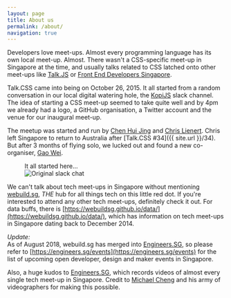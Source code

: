 ```yaml
---
layout: page
title: About us
permalink: /about/
navigation: true
---
```

Developers love meet-ups. Almost every programming language has its own local meet-up. Almost. There wasn't a CSS-specific meet-up in Singapore at the time, and usually talks related to CSS latched onto other meet-ups like [Talk.JS](http://www.meetup.com/Singapore-JS/) or [Front End Developers Singapore](http://feds.strikingly.com/).

Talk.CSS came into being on October 26, 2015. It all started from a random conversation in our local digital watering hole, the [KopiJS](http://kopijs.org/) slack channel. The idea of starting a CSS meet-up seemed to take quite well and by 4pm we already had a logo, a GitHub organisation, a Twitter account and the venue for our inaugural meet-up.

The meetup was started and run by [Chen Hui Jing](https://twitter.com/hj_chen) and [Chris Lienert](https://twitter.com/cliener). Chris left Singapore to return to Australia after [Talk.CSS #34]({{ site.url }}/34). But after 3 months of flying solo, we lucked out and found a new co-organiser, [Gao Wei](s://twitter.com/wgao19).

<figure class="c-content__fig">
    <figcaption>It all started here...</figcaption>
    <img src="{{ site.url }}/assets/img/about-origin.jpeg" srcset="{{ site.url }}/assets/img/about-origin@2x.jpg 2x" alt="Original slack chat"/>
</figure>

We can't talk about tech meet-ups in Singapore without mentioning [webuild.sg](https://webuild.sg/), *THE* hub for all things tech on this little red dot. If you're interested to attend any other tech meet-ups, definitely check it out. For data buffs, there is [https://webuildsg.github.io/data/](https://webuildsg.github.io/data/), which has information on tech meet-ups in Singapore dating back to December 2014.

*Update:*  
As of August 2018, webuild.sg has merged into [Engineers.SG](https://engineers.sg/), so please refer to [https://engineers.sg/events](https://engineers.sg/events) for the list of upcoming open developer, design and maker events in Singapore.

Also, a huge kudos to [Engineers.SG](https://engineers.sg/), which records videos of almost every single tech meet-up in Singapore. Credit to [Michael Cheng](https://twitter.com/coderkungfu) and his army of videographers for making this possible.
